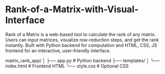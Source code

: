 # Rank-of-a-Matrix-with-Visual-Interface
Rank of a Matrix is a web-based tool to calculate the rank of any matrix. Users can input matrices, visualize row-reduction steps, and get the rank instantly. Built with Python backend for computation and HTML, CSS, JS frontend for an interactive, user-friendly interface.



matrix_rank_app/
│
├── app.py            # Python backend
├── templates/
│   └── index.html    # Frontend HTML
    └── style.css     # Optional CSS
    

